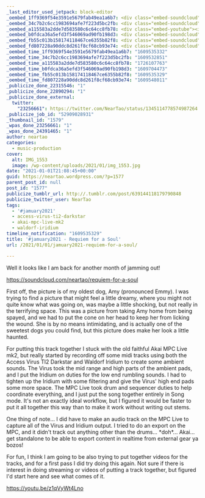 ```yaml
---
_last_editor_used_jetpack: block-editor
_oembed_1ff9369f54e3591e5679fab49ea1a6b7: <div class="embed-soundcloud"><iframe title="Requiem For A Soul by NearTao" width="584" height="400" scrolling="no" frameborder="no" src="https://w.soundcloud.com/player/?visual=true&url=https%3A%2F%2Fapi.soundcloud.com%2Ftracks%2F957778897&show_artwork=true&maxwidth=584&maxheight=876&dnt=1"></iframe></div>
_oembed_34c7b2c6cc1983694afe7f223d5bc2fb: <div class="embed-soundcloud"><iframe title="Requiem For A Soul by NearTao" width="750" height="400" scrolling="no" frameborder="no" src="https://w.soundcloud.com/player/?visual=true&url=https%3A%2F%2Fapi.soundcloud.com%2Ftracks%2F957778897&show_artwork=true&maxwidth=750&maxheight=1000&dnt=1"></iframe></div>
_oembed_a115583a2dde7d583580c6c64cc8fb78: <div class="embed-youtube"><iframe title="Requiem for a Soul" width="750" height="563" src="https://www.youtube.com/embed/z1qVyWt4Lno?feature=oembed" frameborder="0" allow="accelerometer; autoplay; clipboard-write; encrypted-media; gyroscope; picture-in-picture; web-share" referrerpolicy="strict-origin-when-cross-origin" allowfullscreen></iframe></div>
_oembed_b0fdca36a5efd3f546069ad90fb198d3: <div class="embed-soundcloud"><iframe title="Biggest Regret by NearTao" width="500" height="400" scrolling="no" frameborder="no" src="https://w.soundcloud.com/player/?visual=true&url=https%3A%2F%2Fapi.soundcloud.com%2Ftracks%2F958211821&show_artwork=true&maxwidth=500&maxheight=750&dnt=1"></iframe></div>
_oembed_fb55c013b158174118467ce6355b82f8: <div class="embed-soundcloud"><iframe title="Requiem For A Soul by NearTao" width="420" height="400" scrolling="no" frameborder="no" src="https://w.soundcloud.com/player/?visual=true&url=https%3A%2F%2Fapi.soundcloud.com%2Ftracks%2F957778897&show_artwork=true&maxwidth=420&maxheight=630&dnt=1"></iframe></div>
_oembed_fd807228a90ddc8d261f8cf68cb93e74: <div class="embed-soundcloud"><iframe title="Requiem For A Soul by NearTao" width="500" height="400" scrolling="no" frameborder="no" src="https://w.soundcloud.com/player/?visual=true&url=https%3A%2F%2Fapi.soundcloud.com%2Ftracks%2F957778897&show_artwork=true&maxwidth=500&maxheight=750&dnt=1"></iframe></div>
_oembed_time_1ff9369f54e3591e5679fab49ea1a6b7: "1609535332"
_oembed_time_34c7b2c6cc1983694afe7f223d5bc2fb: "1609532851"
_oembed_time_a115583a2dde7d583580c6c64cc8fb78: "1726107763"
_oembed_time_b0fdca36a5efd3f546069ad90fb198d3: "1609704473"
_oembed_time_fb55c013b158174118467ce6355b82f8: "1609535329"
_oembed_time_fd807228a90ddc8d261f8cf68cb93e74: "1609548011"
_publicize_done_22315546: "1"
_publicize_done_22890294: "1"
_publicize_done_external:
  twitter:
    "23256661": https://twitter.com/NearTao/status/1345114778574987264
_publicize_job_id: "52909028931"
_thumbnail_id: "1579"
_wpas_done_23256661: "1"
_wpas_done_24391465: "1"
author: neartao
categories:
  - music-production
cover:
  alt: IMG_1553
  image: /wp-content/uploads/2021/01/img_1553.jpg
date: "2021-01-01T21:08:45+00:00"
guid: https://neartao.wordpress.com/?p=1577
parent_post_id: null
post_id: "1577"
publicize_tumblr_url: http://.tumblr.com/post/639144118179790848
publicize_twitter_user: NearTao
tags:
  - '#jamuary2021'
  - access-virus-ti2-darkstar
  - akai-mpc-live-mk2
  - waldorf-iridium
timeline_notification: "1609535329"
title: '#jamuary2021 - Requiem for a Soul'
url: /2021/01/01/jamuary2021-requiem-for-a-soul/

---
```

Well it looks like I am back for another month of jamming out!

https://soundcloud.com/neartao/requiem-for-a-soul

First off, the picture is of my oldest dog, Amy (pronounced Emmy). I was trying to find a picture that might feel a little dreamy, where you might not quite know what was going on, was maybe a little shocking, but not really in the terrifying space. This was a picture from taking Amy home from being spayed, and we had to put the cone on her head to keep her from licking the wound. She is by no means intimidating, and is actually one of the sweetest dogs you could find, but this picture does make her look a little haunted.

For putting this track together I stuck with the old faithful Akai MPC Live mk2, but really started by recording off some midi tracks using both the Access Virus TI2 Darkstar and Waldorf Iridium to create some ambient sounds. The Virus took the mid range and high parts of the ambient pads, and I put the Iridium on duties for the low end rumbling sounds. I had to tighten up the Iridium with some filtering and give the Virus' high end pads some more space. The MPC Live took drum and sequencer duties to help coordinate everything, and I just put the song together entirely in Song mode. It's not an exactly ideal workflow, but I figured it would be faster to put it all together this way than to make it work without writing out stems.

One thing of note... I did have to make an audio track on the MPC Live to capture all of the Virus and Iridium output. I tried to do an export on the MPC, and it didn't track out anything other than the drums... \*doh\*... Akai... get standalone to be able to export content in realtime from external gear ya bozos!

For fun, I think I am going to be also trying to put together videos for the tracks, and for a first pass I did try doing this again. Not sure if there is interest in doing streaming or videos of putting a track together, but figured I'd start here and see what comes of it.

https://youtu.be/z1qVyWt4Lno
